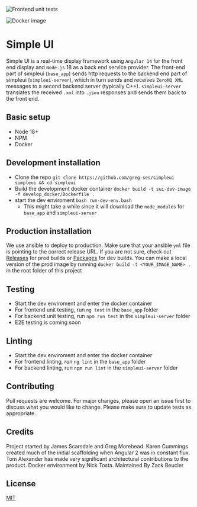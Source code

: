
![Frontend unit tests](https://github.com/greg-ses/simpleui/actions/workflows/frontend_tests.yml/badge.svg?event=push&branch=improve-testing)

![Docker image](https://github.com/greg-ses/simpleui/actions/workflows/dockerimage.yml/badge.svg)


# Simple UI

Simple UI is a real-time display framework using `Angular 14` for the front end display
and `Node.js` 18 as a back end service provider.  The front-end part of simpleui (`base_app`)
sends http requests to the backend end part of simpleui (`simpleui-server`), which in turn
sends and receives `ZeroMQ XML` messages to a second backend server (typically C++).
`simpleui-server` translates the received `.xml` into `.json` responses and sends them
back to the front end.


## Basic setup

- Node 18+
- NPM
- Docker


## Development installation

- Clone the repo `git clone https://github.com/greg-ses/simpleui simpleui && cd simpleui`
- Build the development docker container `docker build -t sui-dev-image -f develop_docker/Dockerfile .`
- start the dev enviroment `bash run-dev-env.bash`
    - This might take a while since it will download the `node_modules` for `base_app` and `simpleui-server`


## Production installation

We use ansible to deploy to production. Make sure that your ansible `yml` file is pointing to the correct release URL. If you are not sure, check out [Releases](https://github.com/greg-ses/simpleui/releases) for prod builds or [Packages](https://github.com/greg-ses/simpleui/pkgs/container/simpleui) for dev builds. You can make a local version of the prod image by running `docker build -t <YOUR_IMAGE_NAME> .` in the root folder of this project


## Testing

- Start the dev enviroment and enter the docker container
- For frontend unit testing, run `ng test` in the `base_app` folder
- For backend unit testing, run `npm run test` in the `simpleui-server` folder
- E2E testing is coming soon


## Linting
- Start the dev enviroment and enter the docker container
- For frontend linting, run `ng lint` in the `base_app` folder
- For backend linting, run `npm run lint` in the `simpleui-server` folder


## Contributing

Pull requests are welcome. For major changes, please open an issue first to discuss what you would like to change. Please make sure to update tests as appropriate.


## Credits

Project started by James Scarsdale and Greg Morehead. Karen Cummings created much of the initial
scaffolding when Angular 2 was in constant flux. Tom Alexander has made very significant
architectural contributions to the product. Docker environment by Nick Tosta. Maintained By Zack Beucler


## License

[MIT](https://choosealicense.com/licenses/mit/)

